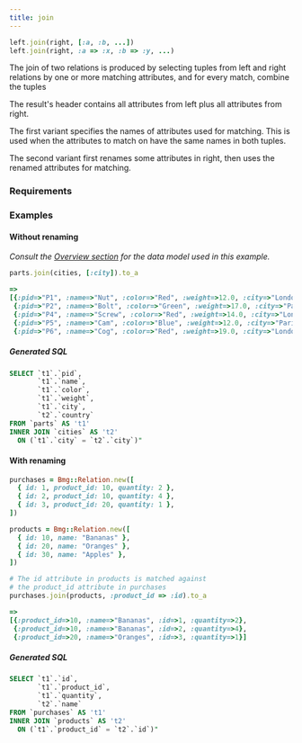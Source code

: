 ```yaml
---
title: join
---
```


```ruby
left.join(right, [:a, :b, ...])
left.join(right, :a => :x, :b => :y, ...) 
```

The join of two relations is produced by selecting tuples from left and right relations by one or more matching attributes, and for every match, combine the tuples 

The result's header contains all attributes from left plus all attributes from right. 

The first variant specifies the names of attributes used for matching. This is used when the attributes to match on have the same names in both tuples.

The second variant first renames some attributes in right, then uses the renamed attributes for matching.

### Requirements

### Examples

#### Without renaming

*Consult the [Overview section](/reference/overview) for the data model used in this example.*

```ruby
parts.join(cities, [:city]).to_a

=>
[{:pid=>"P1", :name=>"Nut", :color=>"Red", :weight=>12.0, :city=>"London", :country=>"England"},
 {:pid=>"P2", :name=>"Bolt", :color=>"Green", :weight=>17.0, :city=>"Paris", :country=>"France"},
 {:pid=>"P4", :name=>"Screw", :color=>"Red", :weight=>14.0, :city=>"London", :country=>"England"},
 {:pid=>"P5", :name=>"Cam", :color=>"Blue", :weight=>12.0, :city=>"Paris", :country=>"France"},
 {:pid=>"P6", :name=>"Cog", :color=>"Red", :weight=>19.0, :city=>"London", :country=>"England"}]

```

##### Generated SQL

```sql
SELECT `t1`.`pid`,
       `t1`.`name`,
       `t1`.`color`,
       `t1`.`weight`,
       `t1`.`city`,
       `t2`.`country`
FROM `parts` AS 't1'
INNER JOIN `cities` AS 't2'
  ON (`t1`.`city` = `t2`.`city`)"
```

#### With renaming

```ruby
purchases = Bmg::Relation.new([
  { id: 1, product_id: 10, quantity: 2 },
  { id: 2, product_id: 10, quantity: 4 },
  { id: 3, product_id: 20, quantity: 1 },
])

products = Bmg::Relation.new([
  { id: 10, name: "Bananas" },
  { id: 20, name: "Oranges" },
  { id: 30, name: "Apples" },
])

# The id attribute in products is matched against
# the product_id attribute in purchases
purchases.join(products, :product_id => :id).to_a

=>
[{:product_id=>10, :name=>"Bananas", :id=>1, :quantity=>2},
 {:product_id=>10, :name=>"Bananas", :id=>2, :quantity=>4},
 {:product_id=>20, :name=>"Oranges", :id=>3, :quantity=>1}]

```

##### Generated SQL

```sql
SELECT `t1`.`id`,
       `t1`.`product_id`,
       `t1`.`quantity`,
       `t2`.`name`
FROM `purchases` AS 't1'
INNER JOIN `products` AS 't2'
  ON (`t1`.`product_id` = `t2`.`id`)"
```
